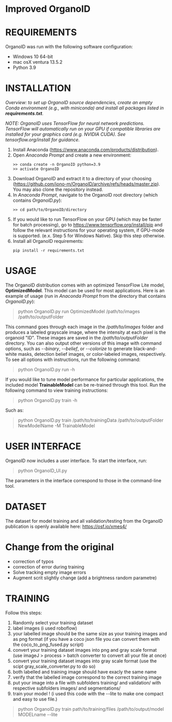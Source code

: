 # Improved OrganoID

<h1>REQUIREMENTS</h1>

OrganoID was run with the following software configuration:

- Windows 10 64-bit
- mac osX ventura 13.5.2
- Python 3.9

<h1>INSTALLATION</h1>

<i>Overview: to set up OrganoID source dependencies, create an empty Conda environment (e.g., with miniconda) and
install all packages listed in <b>requirements.txt</b>.

NOTE: OrganoID uses TensorFlow for neural network predictions. TensorFlow will automatically run on your
GPU if compatible libraries are installed for your graphics card (e.g. NVIDIA CUDA). See tensorflow.org/install for guidance.</i>

1) Install Anaconda (https://www.anaconda.com/products/distribution).
2) Open <i>Anaconda Prompt</i> and create a new environment:
   ```
   >> conda create -n OrganoID python=3.9
   >> activate OrganoID
   ```
3) Download OrganoID and extract it to a directory of your choosing (https://github.com/jono-m/OrganoID/archive/refs/heads/master.zip). You may also clone the repository instead.
4) In <i>Anaconda Prompt</i>, navigate to the OrganoID root directory (which contains <i>OrganoID.py</i>):
   ```
   >> cd path/to/OrganoID/directory
   ```
5) If you would like to run TensorFlow on your GPU (which may be faster for batch processing), go to https://www.tensorflow.org/install/pip and follow the relevant instructions for your operating system, if GPU-mode is supported. (e.x. Step 5 for Windows Native). Skip this step otherwise.
6) Install all OrganoID requirements:
   ```
   pip install -r requirements.txt
   ```

<h1>USAGE</h1>

The OrganoID distribution comes with an optimized TensorFlow Lite model, <b>OptimizedModel</b>. This
model can be used for most applications. Here is an example of usage (run in <i>Anaconda Prompt</i> from the directory that contains <i>OrganoID.py</i>):

> python OrganoID.py run OptimizedModel /path/to/images /path/to/outputFolder

This command goes through each image in the <i>/path/to/images</i> folder and produces a labeled grayscale image, where the intensity at each pixel is the organoid "ID". These images are saved in the <i>/path/to/outputFolder</i> directory. You can also output other versions of this image with command options, such as <i>--binary</i>, <i>--belief</i>, or <i>--colorize</i> to generate black-and-white masks, detection belief images, or color-labeled images, respectively. To see all options with instructions, run the following command:

> python OrganoID.py run -h

If you would like to tune model performance for particular applications, the included model
<b>TrainableModel</b> can be re-trained through this tool. Run the following command to view
training instructions:

> python OrganoID.py train -h

Such as:

> python OrganoID.py train /path/to/trainingData /path/to/outputFolder NewModelName -M TrainableModel


<h1>USER INTERFACE</h1>

OrganoID now includes a user interface. To start the interface, run:

> python OrganoID_UI.py

The parameters in the interface correspond to those in the command-line tool.

<h1>DATASET</h1>

The dataset for model training and all validation/testing from the OrganoID publication is openly available here:
https://osf.io/xmes4/

<h1>Change from the original</h1>

* correction of typos
* correction of error during training
* Solve tracking empty image errors
* Augment scrit slightly change (add a brightness random parametre)

<h1>TRAINING</h1>

Follow this steps:

1) Randomly select your training dataset
2) label images (i used roboflow)
3) your labelled image should be the same size as your training images and as png format (if you have a coco json file you can convert them with the coco_to_png_fused.py script)
4) convert your training dataset images into png and gray scale format (use imageJ > process > batch converter to convert all your file at once)
5) convert your training dataset images into gray scale format (use the scipt gray_scale_converter.py to do so)
7) both labelled and training image should have exacly the same name
8) verify that the labelled image correspond to the correct training image
9) put your image into a file with subfolders training/ and validation/ with respective subfolders images/ and segmentations/
10) train your model ! (i used this code with the --lite to make one compact and easy to use file.)
> python OrganoID.py train path/to/training/files /path/to/output/model MODELname --lite
